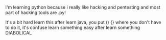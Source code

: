 I'm learning python because i really like hacking and pentesting and most part of hacking tools are .py!

It's a bit hard learn this after learn java, you put () {} where you don't have to do it, it's confuse learn something easy after learn something DIABOLICAL
